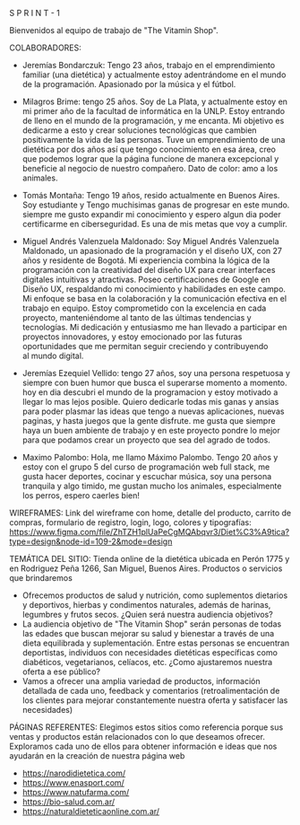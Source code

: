 S P R I N T - 1

Bienvenidos al equipo de trabajo de "The Vitamin Shop".

COLABORADORES: 
- Jeremías Bondarczuk: Tengo 23 años, trabajo en el emprendimiento familiar (una dietética) y actualmente estoy adentrándome en el mundo de la programación. Apasionado por la música y el fútbol.

- Milagros Brime: tengo 25 años. Soy de La Plata, y actualmente estoy en mi primer año de la facultad de informática en la UNLP. Estoy entrando de lleno en el mundo de la programación, y me encanta. Mi objetivo es dedicarme a esto y crear soluciones tecnológicas que cambien positivamente la vida de las personas. Tuve un emprendimiento de una dietética por dos años así que tengo conocimiento en esa área, creo que podemos lograr que la página funcione de manera excepcional y beneficie al negocio de nuestro compañero. Dato de color: amo a los animales.

- Tomás Montaña: Tengo 19 años, resido actualmente en Buenos Aires. Soy estudiante y Tengo muchisimas ganas de progresar en este mundo. siempre me gusto expandir mi conocimiento y espero algun dia poder certificarme en ciberseguridad. Es una de mis metas que voy a cumplir.

- Miguel Andrés Valenzuela Maldonado: Soy Miguel Andrés Valenzuela Maldonado, un apasionado de la programación y el diseño UX, con 27 años y residente de Bogotá. Mi experiencia combina la lógica de la programación con la creatividad del diseño UX para crear interfaces digitales intuitivas y atractivas. Poseo certificaciones de Google en Diseño UX, respaldando mi conocimiento y habilidades en este campo. Mi enfoque se basa en la colaboración y la comunicación efectiva en el trabajo en equipo. Estoy comprometido con la excelencia en cada proyecto, manteniéndome al tanto de las últimas tendencias y tecnologías. Mi dedicación y entusiasmo me han llevado a participar en proyectos innovadores, y estoy emocionado por las futuras oportunidades que me permitan seguir creciendo y contribuyendo al mundo digital.

- Jeremías Ezequiel Vellido: tengo 27 años, soy una persona respetuosa y siempre con buen humor que busca el superarse momento a momento. hoy en dia descubri el mundo de la programacion y estoy motivado a llegar lo mas lejos posible. Quiero dedicarle todas mis ganas y ansias para poder plasmar las ideas que tengo a nuevas aplicaciones, nuevas paginas, y hasta juegos que la gente disfrute. me gusta que siempre haya un buen ambiente de trabajo y en este proyecto pondre lo mejor para que podamos crear un proyecto que sea del agrado de todos.

- Maximo Palombo: Hola, me llamo Máximo Palombo. Tengo 20 años y estoy con el grupo 5 del curso de programación web full stack, me gusta hacer deportes, cocinar y escuchar música, soy una persona tranquila y algo timido, me gustan mucho los animales, especialmente los perros, espero caerles bien!


WIREFRAMES: 
Link del wireframe con home, detalle del producto, carrito de compras, formulario de registro, login, logo, colores y tipografías:
https://www.figma.com/file/ZhTZH1plUaPeCgMQAbqvr3/Diet%C3%A9tica?type=design&node-id=109-2&mode=design


TEMÁTICA DEL SITIO:
Tienda online de la dietética ubicada en Perón 1775 y en Rodriguez Peña 1266, San Miguel, Buenos Aires.
Productos o servicios que brindaremos 
- Ofrecemos productos de salud y nutrición, como suplementos dietarios y deportivos, hierbas y condimentos naturales, además de harinas, legumbres y frutos secos.
¿Quien será nuestra audiencia objetivos?  
- La audiencia objetivo de "The Vitamin Shop" serán personas de todas las edades que buscan mejorar su salud y bienestar a través de una dieta equilibrada y suplementación. Entre estas personas se encuentran deportistas, individuos con necesidades dietéticas específicas como diabéticos, vegetarianos, celíacos, etc.
¿Como ajustaremos nuestra oferta a ese público?
- Vamos a ofrecer una amplia variedad de productos, información detallada de cada uno, feedback y comentarios (retroalimentación de los clientes para mejorar constantemente nuestra oferta y satisfacer las necesidades)


PÁGINAS REFERENTES:
Elegimos estos sitios como referencia porque sus ventas y productos están relacionados con lo que deseamos ofrecer. Exploramos cada uno de ellos para obtener información e ideas que nos ayudarán en la creación de nuestra página web
- https://narodidietetica.com/
- https://www.enasport.com/
- https://www.natufarma.com/
- https://bio-salud.com.ar/
- https://naturaldieteticaonline.com.ar/